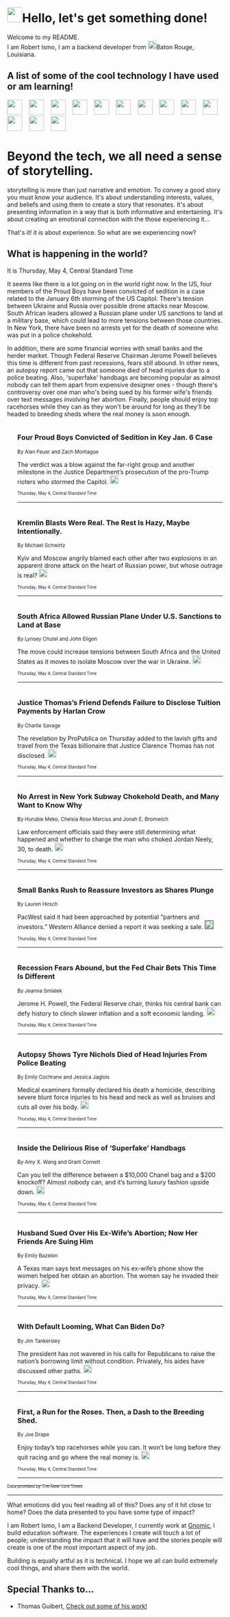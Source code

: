 <h1><img src="https://emojis.slackmojis.com/emojis/images/1643514375/3493/hot-coffee.gif?1643514375" width="35"/>Hello, let's get something done!</h1>

<p>Welcome to my README.<br/>
I am Robert Ismo, I am a backend developer from <img src="https://emojis.slackmojis.com/emojis/images/1638395689/50435/moulin_rouge.png?1638395689" width="20"/>Baton Rouge, Louisiana.</p>
<h2>A list of some of the cool technology I have used or am learning!</h2>
<p>
<img src="https://emojis.slackmojis.com/emojis/images/1643516091/21142/meow_bongotap.gif?1643516091" width="35" alt="">
<img src="https://img.shields.io/badge/Favorite%20Frontend%20Framework-SvelteKit-f83903" alt="">
<img src="https://img.shields.io/badge/Second%20Favorite-Vue-40b581" alt="">
<img src="https://img.shields.io/badge/Most%20Used%20Runtime-Nodejs-78b061" alt="">
<img src="https://emojis.slackmojis.com/emojis/images/1643517416/34482/fire.gif?1643517416" width="35" alt="">
<img src="https://img.shields.io/badge/Javascript%20But%20Better-Typescript-0078ca" alt="">
<img src="https://img.shields.io/badge/Favorite%20Language-Elixir-3e244d" alt="">
<img src="https://img.shields.io/badge/Containerize%20Everything-Docker-6ac9ef" alt="">
<img src="https://emojis.slackmojis.com/emojis/images/1643514596/5999/meow_party.gif?1643514596" width="35" alt="">
<img src="https://img.shields.io/badge/API%20Love%20Language-Graphql-de32a5" alt="">
<img src="https://img.shields.io/badge/Our%20Favorite%20Version%20Controller-Git-e94f33" alt="">
<img src="https://img.shields.io/badge/Favorite%20Database-Redis-d42d1d" alt="">
<img src="https://emojis.slackmojis.com/emojis/images/1643514559/5584/deployparrot.gif?1643514559" width="35" alt="">
<img src="https://img.shields.io/badge/Container%20Interstate-RabbitMQ-f66200" alt="">
<img src="https://img.shields.io/badge/Gotta%20Learn-Kubernetes-316adf" alt="">
<img src="https://img.shields.io/badge/Really%20Mature%20Now-WASM-654fef" alt="">
<img src="https://emojis.slackmojis.com/emojis/images/1666642497/61942/dance_vibe.gif?1666642497" width="35" alt="">
<img src="https://img.shields.io/badge/For%20My%20M1-ARM64-657d96" alt="">
<img src="https://img.shields.io/badge/Loving%20This%20So%20Much-TailwindCSS-17bcb5" alt="">
<img src="https://img.shields.io/badge/Cool%20Build%20Tool-Vite-f9cb24" alt="">
<img src="https://emojis.slackmojis.com/emojis/images/1669231376/62819/working-on-it.gif?1669231376" width="35" alt="">
<img src="https://img.shields.io/badge/Fun%20and%20Easy%20Database-MongoDB-5f8c49" alt="">
<img src="https://img.shields.io/badge/JS%20Life%20Support-NPM-c73737" alt="">
<img src="https://img.shields.io/badge/I%20Liked%20It-DynamoDB-0073b9" alt="">
<img src="https://emojis.slackmojis.com/emojis/images/1643514045/46/question.gif?1643514045" width="35" alt="">
<img src="https://img.shields.io/badge/cool-React-60d6f9" alt="">
<img src="https://img.shields.io/badge/Future%20Big%20Project-Lambda-f37e00" alt="">
<img src="https://img.shields.io/badge/NPM%20But%20Better-PNPM-f1aa07" alt="">
<img src="https://emojis.slackmojis.com/emojis/images/1643514943/9662/fbwow.gif?1643514943" width="35" alt="">
<img src="https://img.shields.io/badge/First%20Language-C-662079" alt="">
<img src="https://img.shields.io/badge/Where%20I%20Deploy%20Frontend-Vercel-000000" alt="">
<img src="https://img.shields.io/badge/Who%20Does%20not%20Want%20an%20App-Swift-f9492a" alt="">
<img src="https://emojis.slackmojis.com/emojis/images/1643514058/151/javascript.png?1643514058" width="35" alt="">
<img src="https://img.shields.io/badge/cool-Python-fbd542" alt="">
<img src="https://img.shields.io/badge/Favorite%20Something-Stripe-656cdc" alt="">
<img src="https://img.shields.io/badge/Of%20Course-HTML5-ed6327" alt="">
<img src="https://emojis.slackmojis.com/emojis/images/1660415405/60731/bomb.gif?1660415405" width="35" alt="">
<img src="https://img.shields.io/badge/hate-CSS-2964ec" alt="">
<img src="https://img.shields.io/badge/Learning-CircleCI-141215" alt="">
<img src="https://img.shields.io/badge/Learning-Rust-fbbb3b" alt="">
<img src="https://emojis.slackmojis.com/emojis/images/1660415397/60712/writing-hand.gif?1660415397" width="35" alt="">
<img src="https://img.shields.io/badge/Dev%20Browser%20of%20Choice-Firefox-cc4e26" alt="">
<img src="https://img.shields.io/badge/Recoverying%20From%20Windows-UNIX-1781e3" alt="">
<img src="https://img.shields.io/badge/LOVE-LogSeq-90c1c2" alt="">
<img src="https://emojis.slackmojis.com/emojis/images/1643514066/223/kirby.gif?1643514066" width="35" alt="">
<img src="https://img.shields.io/badge/Daily%20Driver-MacOS-e6e6e8" alt="">
<img src="https://img.shields.io/badge/Git%20Server-Github-000000" alt="">
<img src="https://img.shields.io/badge/enjoyable-EC2-f17428" alt="">
<img src="https://emojis.slackmojis.com/emojis/images/1643514239/2069/excited.gif?1643514239" width="35" alt="">
</p>
<h1>Beyond the tech, we all need a sense of storytelling.</h1>
<p>storytelling is more than just narrative and emotion. To convey a good story you must know your audience. It's about understanding interests, values, and beliefs and using them to create a story that resonates. It's about presenting information in a way that is both informative and entertaining. It's about creating an emotional connection with the those experiencing it...</p>
<p>That's it! it is about experience. So what are we experiencing now?</p>
<h2>What is happening in the world?</h2>
<p>It is Thursday, May 4, Central Standard Time</p>
<p>
It seems like there is a lot going on in the world right now. In the US, four members of the Proud Boys have been convicted of sedition in a case related to the January 6th storming of the US Capitol. There&#39;s tension between Ukraine and Russia over possible drone attacks near Moscow. South African leaders allowed a Russian plane under US sanctions to land at a military base, which could lead to more tensions between those countries. In New York, there have been no arrests yet for the death of someone who was put in a police chokehold.

In addition, there are some financial worries with small banks and the herder market. Though Federal Reserve Chairman Jerome Powell believes this time is different from past recessions, fears still abound. In other news, an autopsy report came out that someone died of head injuries due to a police beating. Also, &#39;superfake&#39; handbags are becoming popular as almost nobody can tell them apart from expensive designer ones - though there&#39;s controversy over one man who&#39;s being sued by his former wife&#39;s friends over text messages involving her abortion. Finally, people should enjoy top racehorses while they can as they won&#39;t be around for long as they&#39;ll be headed to breeding sheds where the real money is soon enough.</p>
<ol>
<img src="https://img.shields.io/badge/-us-blue" alt="">
<h3>Four Proud Boys Convicted of Sedition in Key Jan. 6 Case</h3>
<sub>By Alan Feuer and Zach Montague</sub>
<p>The verdict was a blow against the far-right group and another milestone in the Justice Department’s prosecution of the pro-Trump rioters who stormed the Capitol.  <a href="https://nyti.ms/42rp1aO"><img src="https://developer.nytimes.com/files/poweredby_nytimes_30b.png?v=1583354208352" height="20"></a></p>
<sub><sub>Thursday, May 4, Central Standard Time</sub></sub>
<hr/>
<img src="https://img.shields.io/badge/-world-blue" alt="">
<h3>Kremlin Blasts Were Real. The Rest Is Hazy, Maybe Intentionally.</h3>
<sub>By Michael Schwirtz</sub>
<p>Kyiv and Moscow angrily blamed each other after two explosions in an apparent drone attack on the heart of Russian power, but whose outrage is real?  <a href="https://nyti.ms/41e5fyU"><img src="https://developer.nytimes.com/files/poweredby_nytimes_30b.png?v=1583354208352" height="20"></a></p>
<sub><sub>Thursday, May 4, Central Standard Time</sub></sub>
<hr/>
<img src="https://img.shields.io/badge/-world-blue" alt="">
<h3>South Africa Allowed Russian Plane Under U.S. Sanctions to Land at Base</h3>
<sub>By Lynsey Chutel and John Eligon</sub>
<p>The move could increase tensions between South Africa and the United States as it moves to isolate Moscow over the war in Ukraine.  <a href="https://nyti.ms/427h5vF"><img src="https://developer.nytimes.com/files/poweredby_nytimes_30b.png?v=1583354208352" height="20"></a></p>
<sub><sub>Thursday, May 4, Central Standard Time</sub></sub>
<hr/>
<img src="https://img.shields.io/badge/-us-blue" alt="">
<h3>Justice Thomas’s Friend Defends Failure to Disclose Tuition Payments by Harlan Crow</h3>
<sub>By Charlie Savage</sub>
<p>The revelation by ProPublica on Thursday added to the lavish gifts and travel from the Texas billionaire that Justice Clarence Thomas has not disclosed.  <a href="https://nyti.ms/3AVV3Ao"><img src="https://developer.nytimes.com/files/poweredby_nytimes_30b.png?v=1583354208352" height="20"></a></p>
<sub><sub>Thursday, May 4, Central Standard Time</sub></sub>
<hr/>
<img src="https://img.shields.io/badge/-nyregion-blue" alt="">
<h3>No Arrest in New York Subway Chokehold Death, and Many Want to Know Why</h3>
<sub>By Hurubie Meko, Chelsia Rose Marcius and Jonah E. Bromwich</sub>
<p>Law enforcement officials said they were still determining what happened and whether to charge the man who choked Jordan Neely, 30, to death.  <a href="https://nyti.ms/3p8und0"><img src="https://developer.nytimes.com/files/poweredby_nytimes_30b.png?v=1583354208352" height="20"></a></p>
<sub><sub>Thursday, May 4, Central Standard Time</sub></sub>
<hr/>
<img src="https://img.shields.io/badge/-business-blue" alt="">
<h3>Small Banks Rush to Reassure Investors as Shares Plunge</h3>
<sub>By Lauren Hirsch</sub>
<p>PacWest said it had been approached by potential “partners and investors.” Western Alliance denied a report it was seeking a sale.  <a href=""><img src="https://developer.nytimes.com/files/poweredby_nytimes_30b.png?v=1583354208352" height="20"></a></p>
<sub><sub>Thursday, May 4, Central Standard Time</sub></sub>
<hr/>
<img src="https://img.shields.io/badge/-business-blue" alt="">
<h3>Recession Fears Abound, but the Fed Chair Bets This Time Is Different</h3>
<sub>By Jeanna Smialek</sub>
<p>Jerome H. Powell, the Federal Reserve chair, thinks his central bank can defy history to clinch slower inflation and a soft economic landing.  <a href="https://nyti.ms/3HJYwph"><img src="https://developer.nytimes.com/files/poweredby_nytimes_30b.png?v=1583354208352" height="20"></a></p>
<sub><sub>Thursday, May 4, Central Standard Time</sub></sub>
<hr/>
<img src="https://img.shields.io/badge/-us-blue" alt="">
<h3>Autopsy Shows Tyre Nichols Died of Head Injuries From Police Beating</h3>
<sub>By Emily Cochrane and Jessica Jaglois</sub>
<p>Medical examiners formally declared his death a homicide, describing severe blunt force injuries to his head and neck as well as bruises and cuts all over his body.  <a href="https://nyti.ms/3Lvxkfb"><img src="https://developer.nytimes.com/files/poweredby_nytimes_30b.png?v=1583354208352" height="20"></a></p>
<sub><sub>Thursday, May 4, Central Standard Time</sub></sub>
<hr/>
<img src="https://img.shields.io/badge/-magazine-blue" alt="">
<h3>Inside the Delirious Rise of ‘Superfake’ Handbags</h3>
<sub>By Amy X. Wang and Grant Cornett</sub>
<p>Can you tell the difference between a $10,000 Chanel bag and a $200 knockoff? Almost nobody can, and it’s turning luxury fashion upside down.  <a href="https://nyti.ms/3VAlq8u"><img src="https://developer.nytimes.com/files/poweredby_nytimes_30b.png?v=1583354208352" height="20"></a></p>
<sub><sub>Thursday, May 4, Central Standard Time</sub></sub>
<hr/>
<img src="https://img.shields.io/badge/-us-blue" alt="">
<h3>Husband Sued Over His Ex-Wife’s Abortion; Now Her Friends Are Suing Him</h3>
<sub>By Emily Bazelon</sub>
<p>A Texas man says text messages on his ex-wife’s phone show the women helped her obtain an abortion. The women say he invaded their privacy.  <a href="https://nyti.ms/426EGNg"><img src="https://developer.nytimes.com/files/poweredby_nytimes_30b.png?v=1583354208352" height="20"></a></p>
<sub><sub>Thursday, May 4, Central Standard Time</sub></sub>
<hr/>
<img src="https://img.shields.io/badge/-us-blue" alt="">
<h3>With Default Looming, What Can Biden Do?</h3>
<sub>By Jim Tankersley</sub>
<p>The president has not wavered in his calls for Republicans to raise the nation’s borrowing limit without condition. Privately, his aides have discussed other paths.  <a href="https://nyti.ms/3M6usHf"><img src="https://developer.nytimes.com/files/poweredby_nytimes_30b.png?v=1583354208352" height="20"></a></p>
<sub><sub>Thursday, May 4, Central Standard Time</sub></sub>
<hr/>
<img src="https://img.shields.io/badge/-sports-blue" alt="">
<h3>First, a Run for the Roses. Then, a Dash to the Breeding Shed.</h3>
<sub>By Joe Drape</sub>
<p>Enjoy today’s top racehorses while you can. It won’t be long before they quit racing and go where the real money is.  <a href="https://nyti.ms/3p02nYK"><img src="https://developer.nytimes.com/files/poweredby_nytimes_30b.png?v=1583354208352" height="20"></a></p>
<sub><sub>Thursday, May 4, Central Standard Time</sub></sub>
<hr/>
</ol>
<a href="https://developer.nytimes.com"><sub><sub>Data provided by The New York Times</sub></sub></a>
<hr/>
<p>What emotions did you feel reading all of this? Does any of it hit close to home? Does the data presented to you have some type of impact?</p>
<p>I am Robert Ismo, I am a Backend Developer, I currently work at <a href="https://gnomic.education/">Gnomic</a>, I build education software. The experiences I create will touch a lot of people; understanding the impact that it will have and the stories people will create is one of the most important aspect of my job.</p>
<p>Building is equally artful as it is technical. I hope we all can build extremely cool things, and share them with the world.</p>
<h2>Special Thanks to...</h2>
<ul>
<li>Thomas Guibert, <a href="https://github.com/thmsgbrt/thmsgbrt">Check out some of his work!</a></li>
</ul>